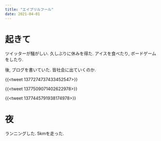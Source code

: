 ```yaml
---
title: "エイプリルフール"
date: 2021-04-01
---
```


# 起きて
ツイッターが騒がしい. 久しぶりに休みを得た. アイスを食べたり, ボードゲームをしたり.

後, ブログを書いていた. 皆社会に出ていくのか.

{{<tweet 1377274737433452547>}}

{{<tweet 1377509071402622978>}}

{{<tweet 1377445791938174978>}}

# 夜
ランニングした. 5kmを走った.